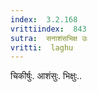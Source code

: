 ```yaml
---
index:  3.2.168
vrittiindex:  843
sutra:  सनाशंसभिक्ष उः
vritti:  laghu 
---
```


चिकीर्षुः. आशंसुः. भिक्षुः..


